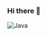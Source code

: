 ### Hi there 👋
![Java](https://img.shields.io/badge/java-%23ED8B00.svg?style=for-the-badge&logo=java&logoColor=white)
